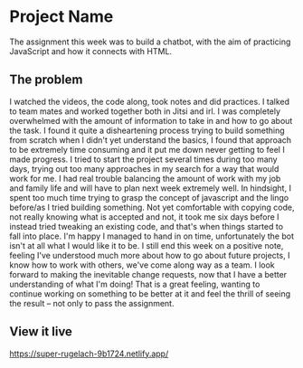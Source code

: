 # Project Name

The assignment this week was to build a chatbot, with the aim of practicing JavaScript and how it connects with HTML.

## The problem

I watched the videos, the code along, took notes and did practices. I talked to team mates and worked together both in Jitsi and irl. I was completely overwhelmed with the amount of information to take in and how to go about the task. I found it quite a disheartening process trying to build something from scratch when I didn't yet understand the basics, I found that approach to be extremely time consuming and it put me down never getting to feel I made progress. I tried to start the project several times during too many days, trying out too many approaches in my search for a way that would work for me. I had real trouble balancing the amount of work with my job and family life and will have to plan next week extremely well. In hindsight, I spent too much time trying to grasp the concept of javascript and the lingo before/as I tried building something. Not yet comfortable with copying code, not really knowing what is accepted and not, it took me six days before I instead tried tweaking an existing code, and that's when things started to fall into place. I'm happy I managed to hand in on time, unfortunately the bot isn't at all what I would like it to be. I still end this week on a positive note, feeling I've understood much more about how to go about future projects, I know how to work with others, we've come along way as a team. I look forward to making the inevitable change requests, now that I have a better understanding of what I'm doing! That is a great feeling, wanting to continue working on something to be better at it and feel the thrill of seeing the result – not only to pass the assignment.

## View it live

https://super-rugelach-9b1724.netlify.app/
